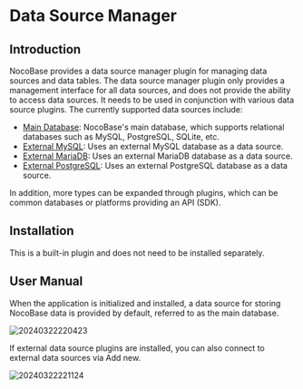 # Data Source Manager

<PluginInfo name="data-source-manager"></PluginInfo>

## Introduction

NocoBase provides a data source manager plugin for managing data sources and data tables. The data source manager plugin only provides a management interface for all data sources, and does not provide the ability to access data sources. It needs to be used in conjunction with various data source plugins. The currently supported data sources include:

- [Main Database](/handbook/data-source-main): NocoBase's main database, which supports relational databases such as MySQL, PostgreSQL, SQLite, etc.
- [External MySQL](/handbook/data-source-mysql): Uses an external MySQL database as a data source.
- [External MariaDB](/handbook/data-source-mariadb): Uses an external MariaDB database as a data source.
- [External PostgreSQL](/handbook/data-source-postgres): Uses an external PostgreSQL database as a data source.

In addition, more types can be expanded through plugins, which can be common databases or platforms providing an API (SDK).

## Installation

This is a built-in plugin and does not need to be installed separately.

## User Manual

When the application is initialized and installed, a data source for storing NocoBase data is provided by default, referred to as the main database.

![20240322220423](https://nocobase-docs.oss-cn-beijing.aliyuncs.com/20240322220423.png)

If external data source plugins are installed, you can also connect to external data sources via Add new.

![20240322221124](https://nocobase-docs.oss-cn-beijing.aliyuncs.com/20240322221124.png)